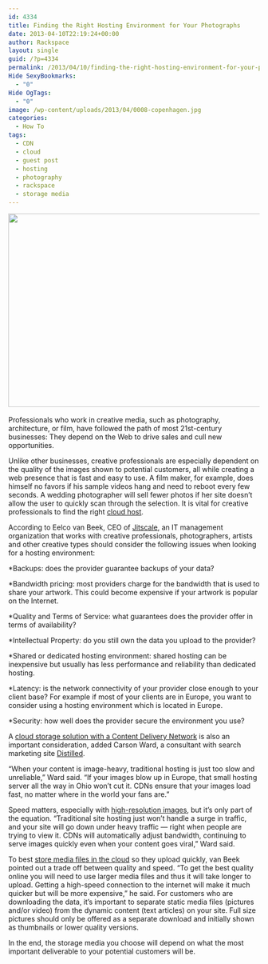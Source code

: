 ```yaml
---
id: 4334
title: Finding the Right Hosting Environment for Your Photographs
date: 2013-04-10T22:19:24+00:00
author: Rackspace
layout: single
guid: /?p=4334
permalink: /2013/04/10/finding-the-right-hosting-environment-for-your-photographs/
Hide SexyBookmarks:
  - "0"
Hide OgTags:
  - "0"
image: /wp-content/uploads/2013/04/0008-copenhagen.jpg
categories:
  - How To
tags:
  - CDN
  - cloud
  - guest post
  - hosting
  - photography
  - rackspace
  - storage media
---
```

<p style="text-align: center;">
  <a href="/wp-content/uploads/2013/04/0008-copenhagen.jpg"><img class="aligncenter size-full wp-image-4337" title="photography website" src="/wp-content/uploads/2013/04/0008-copenhagen.jpg" alt="" width="576" height="387" srcset="/wp-content/uploads/2013/04/0008-copenhagen.jpg 900w, /wp-content/uploads/2013/04/0008-copenhagen-300x201.jpg 300w, /wp-content/uploads/2013/04/0008-copenhagen-180x121.jpg 180w, /wp-content/uploads/2013/04/0008-copenhagen-360x242.jpg 360w, /wp-content/uploads/2013/04/0008-copenhagen-790x531.jpg 790w" sizes="(max-width: 576px) 100vw, 576px" /></a>
</p>

Professionals who work in creative media, such as photography, architecture, or film, have followed the path of most 21st-century businesses: They depend on the Web to drive sales and cull new opportunities.

Unlike other businesses, creative professionals are especially dependent on the quality of the images shown to potential customers, all while creating a web presence that is fast and easy to use. A film maker, for example, does himself no favors if his sample videos hang and need to reboot every few seconds. A wedding photographer will sell fewer photos if her site doesn’t allow the user to quickly scan through the selection. It is vital for creative professionals to find the right [cloud host](http://www.rackspace.com/cloud/).

According to Eelco van Beek, CEO of [Jitscale](http://http/www.jitscale.com), an IT management organization that works with creative professionals, photographers, artists and other creative types should consider the following issues when looking for a hosting environment:

*Backups: does the provider guarantee backups of your data?

*Bandwidth pricing: most providers charge for the bandwidth that is used to share your artwork. This could become expensive if your artwork is popular on the Internet.

*Quality and Terms of Service: what guarantees does the provider offer in terms of availability?

*Intellectual Property: do you still own the data you upload to the provider?

*Shared or dedicated hosting environment: shared hosting can be inexpensive but usually has less performance and reliability than dedicated hosting.

*Latency: is the network connectivity of your provider close enough to your client base? For example if most of your clients are in Europe, you want to consider using a hosting environment which is located in Europe.

*Security: how well does the provider secure the environment you use?

A [cloud storage solution with a Content Delivery Network](http://www.rackspace.com/cloud/files/) is also an important consideration, added Carson Ward, a consultant with search marketing site [Distilled](http://http/www.distilled.net).

“When your content is image-heavy, traditional hosting is just too slow and unreliable,” Ward said. “If your images blow up in Europe, that small hosting server all the way in Ohio won&#8217;t cut it. CDNs ensure that your images load fast, no matter where in the world your fans are.”

Speed matters, especially with [high-resolution images](http://en.wikipedia.org/wiki/Image_resolution), but it&#8217;s only part of the equation. “Traditional site hosting just won&#8217;t handle a surge in traffic, and your site will go down under heavy traffic — right when people are trying to view it. CDNs will automatically adjust bandwidth, continuing to serve images quickly even when your content goes viral,” Ward said.

To best [store media files in the cloud](http://www.rackspace.com/cloud/media/) so they upload quickly, van Beek pointed out a trade off between quality and speed. “To get the best quality online you will need to use larger media files and thus it will take longer to upload. Getting a high-speed connection to the internet will make it much quicker but will be more expensive,” he said. For customers who are downloading the data, it’s important to separate static media files (pictures and/or video) from the dynamic content (text articles) on your site. Full size pictures should only be offered as a separate download and initially shown as thumbnails or lower quality versions.

In the end, the storage media you choose will depend on what the most important deliverable to your potential customers will be.
